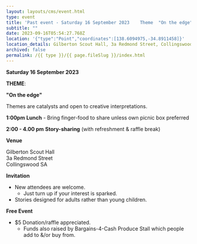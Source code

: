 ```yaml
---
layout: layouts/cms/event.html
type: event
title: 'Past event - Saturday 16 September 2023    Theme  "On the edge"         '
subtitle: ""
date: 2023-09-16T05:54:27.768Z
location: '{"type":"Point","coordinates":[138.6094975,-34.8911458]}'
location_details: Gilberton Scout Hall, 3a Redmond Street, Collingswood SA
archived: false
permalink: /{{ type }}/{{ page.fileSlug }}/index.html
---
```

**Saturday 16 September 2023**

**THEME**:

**"On the edge"**

Themes are catalysts and open to creative interpretations.   

**1:00pm**  **Lunch** - Bring finger-food to share unless own picnic box preferred

**2:00 - 4.00 pm**    **Story-sharing** (with refreshment & raffle break) 

**Venue**

Gilberton Scout Hall\
3a Redmond Street\
Collingswood SA
 
**Invitation**  

* New attendees are welcome. 
  *  Just turn up if your interest is sparked.
*  Stories designed for adults rather than young children. 

**Free Event**   

* $5 Donation/raffle appreciated.
  * Funds also raised by Bargains-4-Cash Produce Stall which people add to &/or buy from.